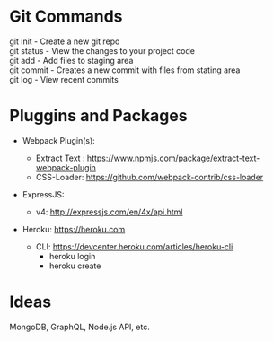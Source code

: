 # Git Commands

git init    -   Create a new git repo  
git status  -   View the changes to your project code  
git add     -   Add files to staging area  
git commit  -   Creates a new commit with files from stating area  
git log     -   View recent commits 

# Pluggins and Packages

- Webpack Plugin(s):
    - Extract Text : https://www.npmjs.com/package/extract-text-webpack-plugin
    - CSS-Loader: https://github.com/webpack-contrib/css-loader

- ExpressJS:
    - v4: http://expressjs.com/en/4x/api.html

- Heroku: https://heroku.com
    - CLI: https://devcenter.heroku.com/articles/heroku-cli
        - heroku login
        - heroku create <app-name>

# Ideas

MongoDB, GraphQL, Node.js API, etc.